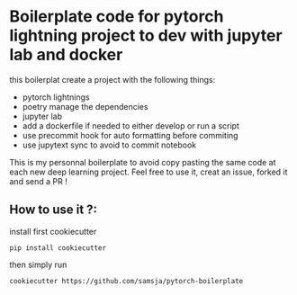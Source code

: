 # Boilerplate code for pytorch lightning project to dev with jupyter lab and docker

this boilerplat create a project with the following things:

* pytorch lightnings 
* poetry manage the dependencies
* jupyter lab
* add a dockerfile if needed to either develop or run a script
* use precommit hook for auto formatting before commiting
* use jupytext sync to avoid to commit notebook


This is my personnal boilerplate to avoid copy pasting the same code at each new deep learning project. Feel free to use it, creat an issue, forked it and send a PR !

## How to use it ?:

install first cookiecutter

```shell
pip install cookiecutter
```

then simply run

```
cookiecutter https://github.com/samsja/pytorch-boilerplate
```

